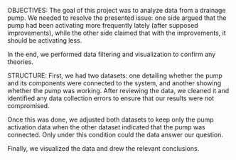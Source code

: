 OBJECTIVES:
The goal of this project was to analyze data from a drainage pump. We needed to resolve the presented issue: one side argued that the pump had been activating more frequently lately (after supposed improvements), while the other side claimed that with the improvements, it should be activating less.

In the end, we performed data filtering and visualization to confirm any theories.

STRUCTURE:
First, we had two datasets: one detailing whether the pump and its components were connected to the system, and another showing whether the pump was working. After reviewing the data, we cleaned it and identified any data collection errors to ensure that our results were not compromised.

Once this was done, we adjusted both datasets to keep only the pump activation data when the other dataset indicated that the pump was connected. Only under this condition could the data answer our question.

Finally, we visualized the data and drew the relevant conclusions.
